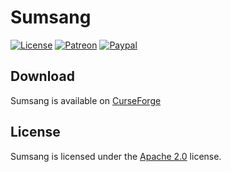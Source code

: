 # Sumsang

[![License](https://lxgaming.github.io/badges/License-Apache%202.0-blue.svg)](https://www.apache.org/licenses/LICENSE-2.0)
[![Patreon](https://lxgaming.github.io/badges/Patreon-donate-yellow.svg)](https://www.patreon.com/lxgaming)
[![Paypal](https://lxgaming.github.io/badges/Paypal-donate-yellow.svg)](https://www.paypal.com/cgi-bin/webscr?cmd=_s-xclick&hosted_button_id=CZUUA6LE7YS44&item_name=Sumsang+(from+GitHub.com))

## Download
Sumsang is available on [CurseForge](https://www.curseforge.com/minecraft/mc-mods/sumsang)

## License
Sumsang is licensed under the [Apache 2.0](https://www.apache.org/licenses/LICENSE-2.0) license.

